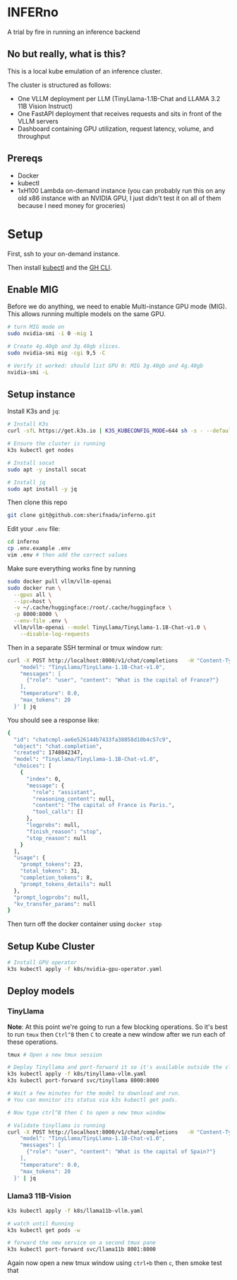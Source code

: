 # INFERno
A trial by fire in running an inference backend

## No but really, what is this?
This is a local kube emulation of an inference cluster.

The cluster is structured as follows: 
- One VLLM deployment per LLM (TinyLlama-1.1B-Chat and LLAMA 3.2 11B Vision Instruct)
- One FastAPI deployment that receives requests and sits in front of the VLLM servers
- Dashboard containing GPU utilization, request latency, volume, and throughput

## Prereqs
* Docker
* kubectl
* 1xH100 Lambda on-demand instance (you can probably run this on any old x86 instance with an NVIDIA GPU, I just didn't test it on all of them because I need money for groceries)


# Setup

First, ssh to your on-demand instance.

Then install [kubectl](https://kubernetes.io/docs/tasks/tools/install-kubectl-linux/#install-using-native-package-management) and the [GH CLI](https://github.com/cli/cli/blob/trunk/docs/install_linux.md).

## Enable MIG

Before we do anything, we need to enable Multi-instance GPU mode (MIG). This allows running multiple models on the same GPU. 

```bash
# turn MIG mode on
sudo nvidia-smi -i 0 -mig 1

# Create 4g.40gb and 3g.40gb slices.
sudo nvidia-smi mig -cgi 9,5 -C

# Verify it worked: should list GPU 0: MIG 3g.40gb and 4g.40gb
nvidia-smi -L
```

## Setup instance

Install K3s and `jq`:
```bash
# Install K3s
curl -sfL https://get.k3s.io | K3S_KUBECONFIG_MODE=644 sh -s - --default-runtime=nvidia

# Ensure the cluster is running 
k3s kubectl get nodes

# Install socat
sudo apt -y install socat

# Install jq
sudo apt install -y jq
```

Then clone this repo
```bash
git clone git@github.com:sherifnada/inferno.git
```

Edit your `.env` file: 

```bash
cd inferno
cp .env.example .env
vim .env # then add the correct values
```

Make sure everything works fine by running
```bash
sudo docker pull vllm/vllm-openai
sudo docker run \
  --gpus all \
  --ipc=host \
  -v ~/.cache/huggingface:/root/.cache/huggingface \
  -p 8000:8000 \
  --env-file .env \
  vllm/vllm-openai --model TinyLlama/TinyLlama-1.1B-Chat-v1.0 \
    --disable-log-requests
```

Then in a separate SSH terminal or tmux window run: 
```bash
curl -X POST http://localhost:8000/v1/chat/completions   -H "Content-Type: application/json"   -d '{
    "model": "TinyLlama/TinyLlama-1.1B-Chat-v1.0",
    "messages": [
      {"role": "user", "content": "What is the capital of France?"}
    ],
    "temperature": 0.0,
    "max_tokens": 20
  }' | jq
```

You should see a response like: 

```bash
{
  "id": "chatcmpl-ae6e526144b7433fa38058d10b4c57c9",
  "object": "chat.completion",
  "created": 1748842347,
  "model": "TinyLlama/TinyLlama-1.1B-Chat-v1.0",
  "choices": [
    {
      "index": 0,
      "message": {
        "role": "assistant",
        "reasoning_content": null,
        "content": "The capital of France is Paris.",
        "tool_calls": []
      },
      "logprobs": null,
      "finish_reason": "stop",
      "stop_reason": null
    }
  ],
  "usage": {
    "prompt_tokens": 23,
    "total_tokens": 31,
    "completion_tokens": 8,
    "prompt_tokens_details": null
  },
  "prompt_logprobs": null,
  "kv_transfer_params": null
}
```

Then turn off the docker container using `docker stop`


## Setup Kube Cluster

```bash
# Install GPU operator
k3s kubectl apply -f k8s/nvidia-gpu-operator.yaml
```

## Deploy models

### TinyLlama
**Note**: At this point we're going to run a few blocking operations. So it's best to run `tmux` then `Ctrl^B` then `C` to create a new window after we run each of these operations.

```bash
tmux # Open a new tmux session

# Deploy Tinyllama and port-forward it so it's available outside the cluster
k3s kubectl apply -f k8s/tinyllama-vllm.yaml
k3s kubectl port-forward svc/tinyllama 8000:8000

# Wait a few minutes for the model to download and run. 
# You can monitor its status via k3s kubectl get pods.

# Now type ctrl^B then C to open a new tmux window

# Validate tinyllama is running
curl -X POST http://localhost:8000/v1/chat/completions   -H "Content-Type: application/json"   -d '{
    "model": "TinyLlama/TinyLlama-1.1B-Chat-v1.0",
    "messages": [
      {"role": "user", "content": "What is the capital of Spain?"}
    ],
    "temperature": 0.0,
    "max_tokens": 20
  }' | jq
```

### Llama3 11B-Vision
```bash
k3s kubectl apply -f k8s/llama11b-vllm.yaml

# watch until Running
k3s kubectl get pods -w

# forward the new service on a second tmux pane
k3s kubectl port-forward svc/llama11b 8001:8000
```

Again now open a new tmux window using `ctrl+b` then `c`, then smoke test that